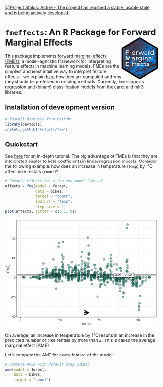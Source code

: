 
<!-- README.md is generated from README.Rmd. Please edit that file -->

[![Project Status: Active - The project has reached a stable, usable
state and is being actively
developed.](https://www.repostatus.org/badges/latest/active.svg)](https://www.repostatus.org/#active)

# **`fmeffects`**: An R Package for Forward Marginal Effects <img src="man/figures/logo.png" align="right" alt="" width="120" />

This package implements [forward marginal effects
(FMEs)](https://arxiv.org/abs/2201.08837), a model-agnostic framework
for interpreting feature effects in machine learning models. FMEs are
the simplest and most intuitive way to interpret feature effects - we
explain [here](https://holgstr.github.io/fme/articles/fme_theory.html)
how they are computed and why they should be preferred to existing
methods. Currently, `fme` supports regression and (binary)
classification models from the
[caret](https://topepo.github.io/caret/available-models.html) and
[mlr3](https://mlr3learners.mlr-org.com/) libraries.

## Installation of development version

``` r
# Install directly from GitHub:
library(devtools)
install_github("holgstr/fme")
```

## Quickstart

See [here](https://holgstr.github.io/fme/articles/fme.html) for an
in-depth tutorial. The big advantage of FMEs is that they are
interpreted similar to beta coefficients in linear regression models.
Consider the following example: how does an increase in temperature
(`temp`) by 1°C affect bike rentals (`count`)?

``` r
# Compute effects for a trained model 'forest':
effects = fme(model = forest,
              data = bikes,
              target = "count",
              feature = "temp",
              step.size = 1)
plot(effects, jitter = c(0.2, 0))
```

![](man/figures/unnamed-chunk-4-1.png)<!-- -->

On average, an increase in temperature by 1°C results in an increase in
the predicted number of bike rentals by more than 2. This is called the
average marginal effect (AME).

Let’s compute the AME for every feature of the model:

``` r
# Compute AMEs with default step sizes:
ame(model = forest,
    data = bikes,
    target = "count")
```
